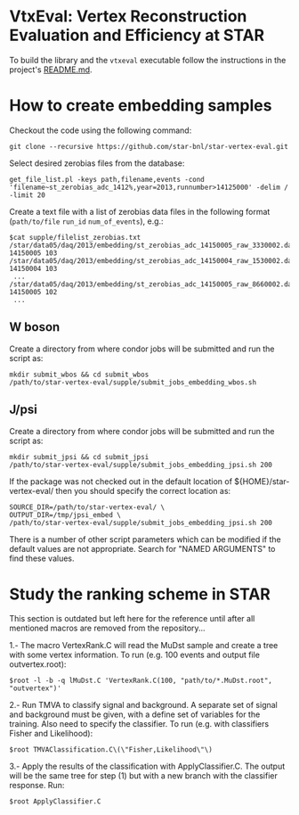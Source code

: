 VtxEval: Vertex Reconstruction Evaluation and Efficiency at STAR
================================================================

To build the library and the `vtxeval` executable follow the instructions in the
project's [README.md](../README.md).


How to create embedding samples
===============================

Checkout the code using the following command:

    git clone --recursive https://github.com/star-bnl/star-vertex-eval.git

Select desired zerobias files from the database:

    get_file_list.pl -keys path,filename,events -cond 'filename~st_zerobias_adc_1412%,year=2013,runnumber>14125000' -delim / -limit 20

Create a text file with a list of zerobias data files in the following format
(`path/to/file` `run_id` `num_of_events`), e.g.:

    $cat supple/filelist_zerobias.txt
    /star/data05/daq/2013/embedding/st_zerobias_adc_14150005_raw_3330002.daq 14150005 103
    /star/data05/daq/2013/embedding/st_zerobias_adc_14150004_raw_1530002.daq 14150004 103
	 ...
    /star/data05/daq/2013/embedding/st_zerobias_adc_14150005_raw_8660002.daq 14150005 102
	 ...


W boson
-------

Create a directory from where condor jobs will be submitted and run the script
as:

    mkdir submit_wbos && cd submit_wbos
    /path/to/star-vertex-eval/supple/submit_jobs_embedding_wbos.sh


J/psi
-----

Create a directory from where condor jobs will be submitted and run the script
as:

    mkdir submit_jpsi && cd submit_jpsi
    /path/to/star-vertex-eval/supple/submit_jobs_embedding_jpsi.sh 200

If the package was not checked out in the default location of
${HOME}/star-vertex-eval/ then you should specify the correct location as:

    SOURCE_DIR=/path/to/star-vertex-eval/ \
    OUTPUT_DIR=/tmp/jpsi_embed \
    /path/to/star-vertex-eval/supple/submit_jobs_embedding_jpsi.sh 200

There is a number of other script parameters which can be modified if the
default values are not appropriate. Search for "NAMED ARGUMENTS" to find these
values.


Study the ranking scheme in STAR
================================

This section is outdated but left here for the reference until after all
mentioned macros are removed from the repository...

1.- The macro VertexRank.C will read the MuDst sample and create a tree with some vertex information. To run (e.g. 100 events and output file outvertex.root):

    $root -l -b -q lMuDst.C 'VertexRank.C(100, "path/to/*.MuDst.root", "outvertex")'

2.- Run TMVA to classify signal and background. A separate set of signal and background must be given, with a define set of variables for the training. Also need to specify the classifier. To run (e.g. with classifiers Fisher and Likelihood):

    $root TMVAClassification.C\(\"Fisher,Likelihood\"\)

3.- Apply the results of the classification with ApplyClassifier.C. The output will be the same tree for step (1) but with a new branch with the classifier response. Run:

    $root ApplyClassifier.C
